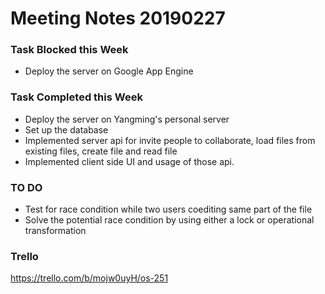 # Meeting Notes 20190227

### Task Blocked this Week

* Deploy the server on Google App Engine

### Task Completed this Week

* Deploy the server on Yangming's personal server
* Set up the database
* Implemented server api for invite people to collaborate, load files from existing files, create file and read file
* Implemented client side UI and usage of those api.

### TO DO

* Test for race condition while two users coediting same part of the file
* Solve the potential race condition by using either a lock or operational transformation

### Trello

https://trello.com/b/mojw0uyH/os-251